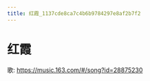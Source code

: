 ```yaml
---
title: 红霞_1137cde8ca7c4b6b9784297e8af2b7f2
---
```


# 红霞

歌: https://music.163.com/#/song?id=28875230